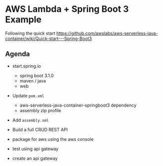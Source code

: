 # AWS Lambda + Spring Boot 3 Example

Following the quick start https://github.com/awslabs/aws-serverless-java-container/wiki/Quick-start---Spring-Boot3 

## Agenda

- start.spring.io
  - spring boot 3.1.0
  - maven / java
  - web
- Update `pom.xml`
  - aws-serverless-java-container-springboot3 dependency
  - assembly zip profile
- Add `assembly.xml`


- Build a full CRUD REST API
- package for aws using the aws console
- test using api gateway
- create an api gateway 